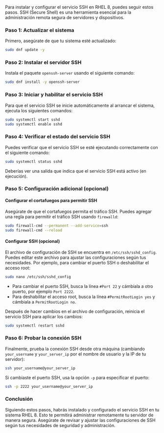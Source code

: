 Para instalar y configurar el servicio SSH en RHEL 8, puedes seguir estos pasos. SSH (Secure Shell) es una herramienta esencial para la administración remota segura de servidores y dispositivos.

### Paso 1: Actualizar el sistema

Primero, asegúrate de que tu sistema esté actualizado:

```bash
sudo dnf update -y
```

### Paso 2: Instalar el servidor SSH

Instala el paquete `openssh-server` usando el siguiente comando:

```bash
sudo dnf install -y openssh-server
```

### Paso 3: Iniciar y habilitar el servicio SSH

Para que el servicio SSH se inicie automáticamente al arrancar el sistema, ejecuta los siguientes comandos:

```bash
sudo systemctl start sshd
sudo systemctl enable sshd
```

### Paso 4: Verificar el estado del servicio SSH

Puedes verificar que el servicio SSH se esté ejecutando correctamente con el siguiente comando:

```bash
sudo systemctl status sshd
```

Deberías ver una salida que indica que el servicio SSH está activo (en ejecución).

### Paso 5: Configuración adicional (opcional)

#### Configurar el cortafuegos para permitir SSH

Asegúrate de que el cortafuegos permita el tráfico SSH. Puedes agregar una regla para permitir el tráfico SSH usando `firewalld`:

```bash
sudo firewall-cmd --permanent --add-service=ssh
sudo firewall-cmd --reload
```

#### Configurar SSH (opcional)

El archivo de configuración de SSH se encuentra en `/etc/ssh/sshd_config`. Puedes editar este archivo para ajustar las configuraciones según tus necesidades. Por ejemplo, para cambiar el puerto SSH o deshabilitar el acceso root:

```bash
sudo nano /etc/ssh/sshd_config
```

- Para cambiar el puerto SSH, busca la línea `#Port 22` y cámbiala a otro puerto, por ejemplo `Port 2222`.
- Para deshabilitar el acceso root, busca la línea `#PermitRootLogin yes` y cámbiala a `PermitRootLogin no`.

Después de hacer cambios en el archivo de configuración, reinicia el servicio SSH para aplicar los cambios:

```bash
sudo systemctl restart sshd
```

### Paso 6: Probar la conexión SSH

Finalmente, prueba la conexión SSH desde otra máquina (cambiando `your_username` y `your_server_ip` por el nombre de usuario y la IP de tu servidor):

```bash
ssh your_username@your_server_ip
```

Si cambiaste el puerto SSH, usa la opción `-p` para especificar el puerto:

```bash
ssh -p 2222 your_username@your_server_ip
```

### Conclusión

Siguiendo estos pasos, habrás instalado y configurado el servicio SSH en tu sistema RHEL 8. Esto te permitirá administrar remotamente tu servidor de manera segura. Asegúrate de revisar y ajustar las configuraciones de SSH según tus necesidades de seguridad y administración.